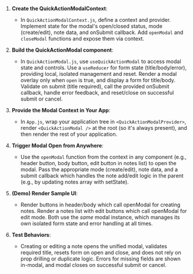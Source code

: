 1. **Create the QuickActionModalContext**:
   - In `QuickActionModalContext.js`, define a context and provider. Implement state for the modal's open/closed status, mode (create/edit), note data, and onSubmit callback. Add `openModal` and `closeModal` functions and expose them via context.

2. **Build the QuickActionModal component**:
   - In `QuickActionModal.js`, use `useQuickActionModal` to access modal state and controls. Use a `useReducer` for form state (title/body/error), providing local, isolated management and reset. Render a modal overlay only when `open` is true, and display a form for title/body. Validate on submit (title required), call the provided onSubmit callback, handle error feedback, and reset/close on successful submit or cancel.

3. **Provide the Modal Context in Your App**:
   - In `App.js`, wrap your application tree in `<QuickActionModalProvider>`, render `<QuickActionModal />` at the root (so it's always present), and then render the rest of your application.

4. **Trigger Modal Open from Anywhere**:
   - Use the `openModal` function from the context in any component (e.g., header button, body button, edit button in notes list) to open the modal. Pass the appropriate mode (create/edit), note data, and a submit callback which handles the note add/edit logic in the parent (e.g., by updating notes array with setState).

5. **(Demo) Render Sample UI**:
   - Render buttons in header/body which call openModal for creating notes. Render a notes list with edit buttons which call openModal for edit mode. Both use the _same_ modal instance, which manages its own isolated form state and error handling at all times.

6. **Test Behaviors**:
   - Creating or editing a note opens the unified modal, validates required title, resets form on open and close, and does not rely on prop drilling or duplicate logic. Errors for missing fields are shown in-modal, and modal closes on successful submit or cancel.
